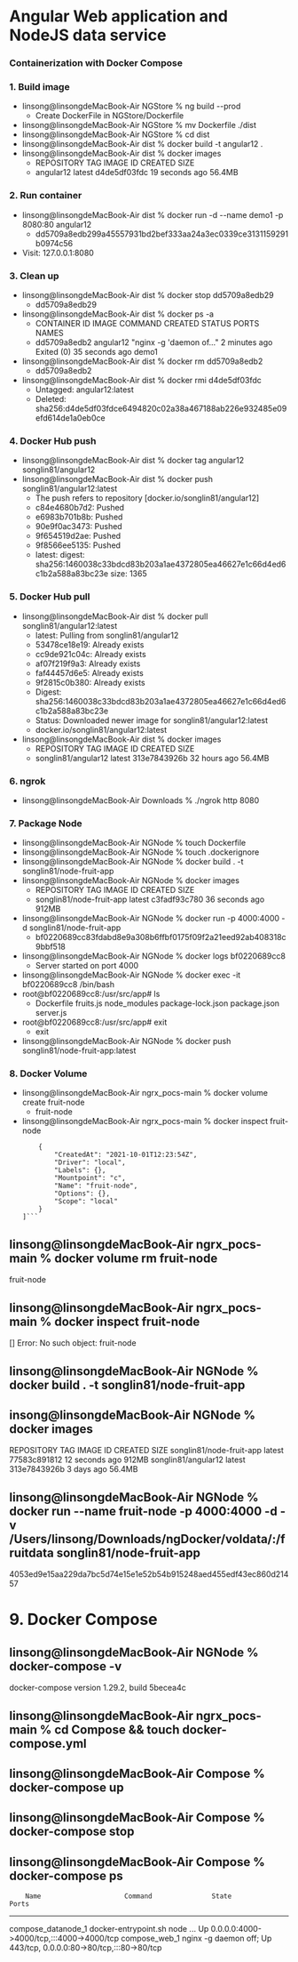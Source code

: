 # Angular Web application and NodeJS data service
### Containerization with Docker Compose

### 1. Build image
- linsong@linsongdeMacBook-Air NGStore % ng build --prod
    * Create DockerFile in NGStore/Dockerfile
- linsong@linsongdeMacBook-Air NGStore % mv Dockerfile ./dist
- linsong@linsongdeMacBook-Air NGStore % cd dist 
- linsong@linsongdeMacBook-Air dist % docker build -t angular12 .
- linsong@linsongdeMacBook-Air dist % docker images
    * REPOSITORY   TAG       IMAGE ID       CREATED          SIZE
    * angular12    latest    d4de5df03fdc   19 seconds ago   56.4MB

### 2. Run container 
- linsong@linsongdeMacBook-Air dist % docker run -d --name demo1 -p 8080:80 angular12
    * dd5709a8edb299a45557931bd2bef333aa24a3ec0339ce3131159291b0974c56
- Visit: 127.0.0.1:8080

### 3. Clean up
- linsong@linsongdeMacBook-Air dist % docker stop dd5709a8edb29
    * dd5709a8edb29
- linsong@linsongdeMacBook-Air dist % docker ps -a 
    * CONTAINER ID   IMAGE       COMMAND                  CREATED         STATUS                      PORTS     NAMES
    * dd5709a8edb2   angular12   "nginx -g 'daemon of…"   2 minutes ago   Exited (0) 35 seconds ago             demo1
- linsong@linsongdeMacBook-Air dist % docker rm dd5709a8edb2  
    * dd5709a8edb2
- linsong@linsongdeMacBook-Air dist % docker rmi d4de5df03fdc
    * Untagged: angular12:latest
    * Deleted: sha256:d4de5df03fdce6494820c02a38a467188ab226e932485e09efd614de1a0eb0ce

### 4. Docker Hub push
- linsong@linsongdeMacBook-Air dist % docker tag angular12 songlin81/angular12
- linsong@linsongdeMacBook-Air dist % docker push songlin81/angular12:latest  
    * The push refers to repository [docker.io/songlin81/angular12]
    * c84e4680b7d2: Pushed 
    * e6983b701b8b: Pushed 
    * 90e9f0ac3473: Pushed 
    * 9f654519d2ae: Pushed 
    * 9f8566ee5135: Pushed 
    * latest: digest: sha256:1460038c33bdcd83b203a1ae4372805ea46627e1c66d4ed6c1b2a588a83bc23e size: 1365

### 5. Docker Hub pull
- linsong@linsongdeMacBook-Air dist % docker pull songlin81/angular12:latest
    * latest: Pulling from songlin81/angular12
    * 53478ce18e19: Already exists 
    * cc9de921c04c: Already exists 
    * af07f219f9a3: Already exists 
    * faf44457d6e5: Already exists 
    * 9f2815c0b380: Already exists 
    * Digest: sha256:1460038c33bdcd83b203a1ae4372805ea46627e1c66d4ed6c1b2a588a83bc23e
    * Status: Downloaded newer image for songlin81/angular12:latest
    * docker.io/songlin81/angular12:latest
- linsong@linsongdeMacBook-Air dist % docker images                         
    * REPOSITORY            TAG       IMAGE ID       CREATED        SIZE
    * songlin81/angular12   latest    313e7843926b   32 hours ago   56.4MB

### 6. ngrok
- linsong@linsongdeMacBook-Air Downloads % ./ngrok http 8080

### 7. Package Node
- linsong@linsongdeMacBook-Air NGNode % touch Dockerfile
- linsong@linsongdeMacBook-Air NGNode % touch .dockerignore
- linsong@linsongdeMacBook-Air NGNode % docker build . -t songlin81/node-fruit-app
- linsong@linsongdeMacBook-Air NGNode % docker images                             
    * REPOSITORY                 TAG       IMAGE ID       CREATED          SIZE
    * songlin81/node-fruit-app   latest    c3fadf93c780   36 seconds ago   912MB
- linsong@linsongdeMacBook-Air NGNode % docker run -p 4000:4000 -d songlin81/node-fruit-app
    * bf0220689cc83fdabd8e9a308b6ffbf0175f09f2a21eed92ab408318c9bbf518
- linsong@linsongdeMacBook-Air NGNode % docker logs bf0220689cc8
    * Server started on port 4000
- linsong@linsongdeMacBook-Air NGNode % docker exec -it bf0220689cc8 /bin/bash
- root@bf0220689cc8:/usr/src/app# ls
    * Dockerfile  fruits.js  node_modules  package-lock.json  package.json  server.js
- root@bf0220689cc8:/usr/src/app# exit
    * exit
- linsong@linsongdeMacBook-Air NGNode % docker push songlin81/node-fruit-app:latest

### 8. Docker Volume
- linsong@linsongdeMacBook-Air ngrx_pocs-main % docker volume create fruit-node 
    * fruit-node
- linsong@linsongdeMacBook-Air ngrx_pocs-main % docker inspect fruit-node 
    ```[
        {
            "CreatedAt": "2021-10-01T12:23:54Z",
            "Driver": "local",
            "Labels": {},
            "Mountpoint": "c",
            "Name": "fruit-node",
            "Options": {},
            "Scope": "local"
        }
    ]```
## linsong@linsongdeMacBook-Air ngrx_pocs-main % docker volume rm fruit-node 
  fruit-node
## linsong@linsongdeMacBook-Air ngrx_pocs-main % docker inspect fruit-node 
  []
  Error: No such object: fruit-node
## linsong@linsongdeMacBook-Air NGNode % docker build . -t songlin81/node-fruit-app
## insong@linsongdeMacBook-Air NGNode % docker images
  REPOSITORY                 TAG       IMAGE ID       CREATED          SIZE
  songlin81/node-fruit-app   latest    77583c891812   12 seconds ago   912MB
  songlin81/angular12        latest    313e7843926b   3 days ago       56.4MB
## linsong@linsongdeMacBook-Air NGNode % docker run --name fruit-node -p 4000:4000 -d -v /Users/linsong/Downloads/ngDocker/voldata/:/fruitdata songlin81/node-fruit-app
  4053ed9e15aa229da7bc5d74e15e1e52b54b915248aed455edf43ec860d21457
## 

# 9. Docker Compose
## linsong@linsongdeMacBook-Air NGNode % docker-compose -v
  docker-compose version 1.29.2, build 5becea4c
## linsong@linsongdeMacBook-Air ngrx_pocs-main % cd Compose && touch docker-compose.yml
## linsong@linsongdeMacBook-Air Compose % docker-compose up
## linsong@linsongdeMacBook-Air Compose % docker-compose stop
## linsong@linsongdeMacBook-Air Compose % docker-compose ps
        Name                     Command               State                     Ports                  
  -------------------------------------------------------------------------------------------------------
  compose_datanode_1   docker-entrypoint.sh node  ...   Up      0.0.0.0:4000->4000/tcp,:::4000->4000/tcp 
  compose_web_1        nginx -g daemon off;             Up      443/tcp, 0.0.0.0:80->80/tcp,:::80->80/tcp

